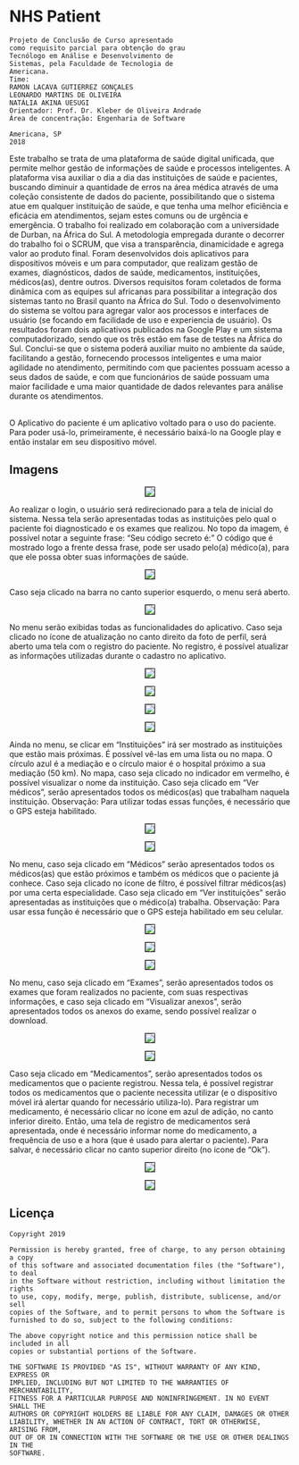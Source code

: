 # NHS Patient


```
Projeto de Conclusão de Curso apresentado
como requisito parcial para obtenção do grau
Tecnólogo em Análise e Desenvolvimento de
Sistemas, pela Faculdade de Tecnologia de
Americana.
Time: 
RAMON LACAVA GUTIERREZ GONÇALES
LEONARDO MARTINS DE OLIVEIRA
NATÁLIA AKINA UESUGI
Orientador: Prof. Dr. Kleber de Oliveira Andrade
Área de concentração: Engenharia de Software
```
```
Americana, SP
2018
```

Este trabalho se trata de uma plataforma de saúde digital unificada, que permite melhor gestão de informações de saúde e processos inteligentes. 
A plataforma visa auxiliar o dia a dia das instituições de saúde e pacientes, buscando diminuir a quantidade de erros na área médica através de uma coleção consistente de dados do paciente, possibilitando que o sistema atue em qualquer instituição de saúde, e que tenha uma melhor eficiência e eficácia em atendimentos, sejam estes comuns ou de urgência e emergência.
O trabalho foi realizado em colaboração com a universidade de Durban, na África do Sul. 
A metodologia empregada durante o decorrer do trabalho foi o SCRUM, que visa a transparência, dinamicidade e agrega valor ao produto final. 
Foram desenvolvidos dois aplicativos para dispositivos móveis e um para computador, que realizam gestão de exames, diagnósticos, dados de saúde, medicamentos, instituições, médicos(as), dentre outros. 
Diversos requisitos foram coletados de forma dinâmica com as equipes sul africanas para possibilitar a integração dos sistemas tanto no Brasil quanto na África do Sul.
Todo o desenvolvimento do sistema se voltou para agregar valor aos processos e interfaces de usuário (se focando em facilidade de uso e experiencia de usuário).
Os resultados foram dois aplicativos publicados na Google Play e um sistema computadorizado, sendo que os três estão em fase de testes na África do Sul.
Conclui-se que o sistema poderá auxiliar muito no ambiente da saúde, facilitando a gestão, fornecendo processos inteligentes e uma maior agilidade no atendimento, permitindo com que pacientes possuam acesso a seus dados de saúde, e com que funcionários de saúde possuam uma maior facilidade e uma maior quantidade de dados relevantes para análise durante os atendimentos.
<br><br>

O Aplicativo do paciente é um aplicativo voltado para o uso do paciente. Para poder usá-lo, primeiramente, é necessário baixá-lo na Google play e então instalar em seu dispositivo móvel.

## Imagens

<p align="center"><img src='https://github.com/Ramonrune/nhs-patient/blob/master/img01.jpg' style='border:1px solid black'></p>	Ao realizar o login, o usuário será redirecionado para a tela de inicial do sistema. Nessa tela serão apresentadas todas as instituições pelo qual o paciente foi diagnosticado e os exames que realizou. No topo da imagem, é possível notar a seguinte frase: “Seu código secreto é:” O código que é mostrado logo a frente dessa frase, pode ser usado pelo(a) médico(a), para que ele possa obter suas informações de saúde. 

<p align="center"><img src='https://github.com/Ramonrune/nhs-patient/blob/master/img02.jpg' style='border:1px solid black'></p>Caso seja clicado na barra no canto superior esquerdo, o menu será aberto.
<p align="center"><img src='https://github.com/Ramonrune/nhs-patient/blob/master/img03.jpg' style='border:1px solid black'></p>
No menu serão exibidas todas as funcionalidades do aplicativo. Caso seja clicado no ícone de atualização no canto direito da foto de perfil, será aberto uma tela com o registro do paciente. No registro, é possível atualizar as informações utilizadas durante o cadastro no aplicativo. 
<p align="center"><img src='https://github.com/Ramonrune/nhs-patient/blob/master/img04.jpg' style='border:1px solid black'></p>
<p align="center"><img src='https://github.com/Ramonrune/nhs-patient/blob/master/img05.jpg' style='border:1px solid black'></p>
<p align="center"><img src='https://github.com/Ramonrune/nhs-patient/blob/master/img06.jpg' style='border:1px solid black'></p>
<p align="center"><img src='https://github.com/Ramonrune/nhs-patient/blob/master/img07.jpg' style='border:1px solid black'></p>
Ainda no menu, se clicar em “Instituições” irá ser mostrado as instituições que estão mais próximas. É possível vê-las em uma lista ou no mapa. O círculo azul é a mediação e o círculo maior é o hospital próximo a sua mediação (50 km). No mapa, caso seja clicado no indicador em vermelho, é possível visualizar o nome da instituição. 
Caso seja clicado em “Ver médicos”, serão apresentados todos os médicos(as) que trabalham naquela instituição.
Observação: Para utilizar todas essas funções, é necessário que o GPS esteja habilitado.

<p align="center"><img src='https://github.com/Ramonrune/nhs-patient/blob/master/img08.jpg' style='border:1px solid black'></p>
<p align="center"><img src='https://github.com/Ramonrune/nhs-patient/blob/master/img09.jpg' style='border:1px solid black'></p>
No menu, caso seja clicado em “Médicos” serão apresentados todos os médicos(as) que estão próximos e também os médicos que o paciente já conhece. Caso seja clicado no ícone de filtro, é possível filtrar médicos(as) por uma certa especialidade. Caso seja clicado em “Ver instituições” serão apresentadas as instituições que o médico(a) trabalha.
Observação: Para usar essa função é necessário que o GPS esteja habilitado em seu celular. 

<p align="center"><img src='https://github.com/Ramonrune/nhs-patient/blob/master/img10.jpg' style='border:1px solid black'></p>
<p align="center"><img src='https://github.com/Ramonrune/nhs-patient/blob/master/img11.jpg' style='border:1px solid black'></p>
<p align="center"><img src='https://github.com/Ramonrune/nhs-patient/blob/master/img12.jpg' style='border:1px solid black'></p>
No menu, caso seja clicado em “Exames”, serão apresentados todos os exames que foram realizados no paciente, com suas respectivas informações, e caso seja clicado em “Visualizar anexos”, serão apresentados todos os anexos do exame, sendo possível realizar o download.
<p align="center"><img src='https://github.com/Ramonrune/nhs-patient/blob/master/img13.jpg' style='border:1px solid black'></p>
<p align="center"><img src='https://github.com/Ramonrune/nhs-patient/blob/master/img14.jpg' style='border:1px solid black'></p>
Caso seja clicado em “Medicamentos”, serão apresentados todos os medicamentos que o paciente registrou. Nessa tela, é possível registrar todos os medicamentos que o paciente necessita utilizar (e o dispositivo móvel irá alertar quando for necessário utiliza-lo). Para registrar um medicamento, é necessário clicar no ícone em azul de adição, no canto inferior direito. Então, uma tela de registro de medicamentos será apresentada, onde é necessário informar nome do medicamento, a frequência de uso e a hora (que é usado para alertar o paciente). Para salvar, é necessário clicar no canto superior direito (no ícone de “Ok”). 
<p align="center"><img src='https://github.com/Ramonrune/nhs-patient/blob/master/img15.jpg' style='border:1px solid black'></p>
<p align="center"><img src='https://github.com/Ramonrune/nhs-patient/blob/master/img16.jpg' style='border:1px solid black'></p>



## Licença

    Copyright 2019 
    
    Permission is hereby granted, free of charge, to any person obtaining a copy
    of this software and associated documentation files (the "Software"), to deal
    in the Software without restriction, including without limitation the rights
    to use, copy, modify, merge, publish, distribute, sublicense, and/or sell
    copies of the Software, and to permit persons to whom the Software is
    furnished to do so, subject to the following conditions:
    
    The above copyright notice and this permission notice shall be included in all
    copies or substantial portions of the Software.
    
    THE SOFTWARE IS PROVIDED "AS IS", WITHOUT WARRANTY OF ANY KIND, EXPRESS OR
    IMPLIED, INCLUDING BUT NOT LIMITED TO THE WARRANTIES OF MERCHANTABILITY,
    FITNESS FOR A PARTICULAR PURPOSE AND NONINFRINGEMENT. IN NO EVENT SHALL THE
    AUTHORS OR COPYRIGHT HOLDERS BE LIABLE FOR ANY CLAIM, DAMAGES OR OTHER
    LIABILITY, WHETHER IN AN ACTION OF CONTRACT, TORT OR OTHERWISE, ARISING FROM,
    OUT OF OR IN CONNECTION WITH THE SOFTWARE OR THE USE OR OTHER DEALINGS IN THE
    SOFTWARE.

